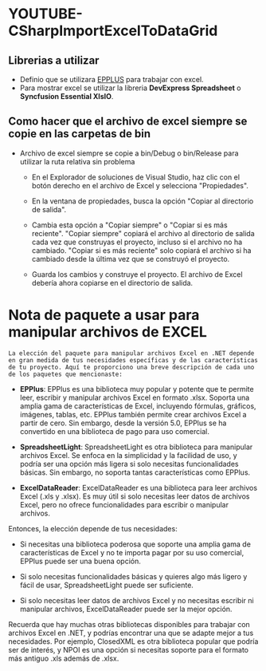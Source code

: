 # YOUTUBE-CSharpImportExcelToDataGrid

## Librerias a utilizar 
* Definio que se utilizara [EPPLUS](https://www.nuget.org/packages/EPPlus/) para trabajar con excel.
* Para mostrar excel se utilizar la libreria **DevExpress Spreadsheet** o **Syncfusion Essential XlsIO**.

## Como hacer que el archivo de excel siempre se copie en las carpetas de bin

* Archivo de excel siempre se copie a bin/Debug o bin/Release para utilizar la ruta relativa sin problema
    - En el Explorador de soluciones de Visual Studio, haz clic con el botón derecho en el archivo de Excel y selecciona "Propiedades".

    - En la ventana de propiedades, busca la opción "Copiar al directorio de salida".

    - Cambia esta opción a "Copiar siempre" o "Copiar si es más reciente". "Copiar siempre" copiará el archivo al directorio de salida cada vez que construyas el proyecto, incluso si el archivo no ha cambiado. "Copiar si es más reciente" solo copiará el archivo si ha cambiado desde la última vez que se construyó el proyecto.

    - Guarda los cambios y construye el proyecto. El archivo de Excel debería ahora copiarse en el directorio de salida.

# Nota de paquete a usar para manipular archivos de EXCEL
    La elección del paquete para manipular archivos Excel en .NET depende en gran medida de tus necesidades específicas y de las características de tu proyecto. Aquí te proporciono una breve descripción de cada uno de los paquetes que mencionaste:

- **EPPlus**: EPPlus es una biblioteca muy popular y potente que te permite leer, escribir y manipular archivos Excel en formato .xlsx. Soporta una amplia gama de características de Excel, incluyendo fórmulas, gráficos, imágenes, tablas, etc. EPPlus también permite crear archivos Excel a partir de cero. Sin embargo, desde la versión 5.0, EPPlus se ha convertido en una biblioteca de pago para uso comercial.

- **SpreadsheetLight**: SpreadsheetLight es otra biblioteca para manipular archivos Excel. Se enfoca en la simplicidad y la facilidad de uso, y podría ser una opción más ligera si solo necesitas funcionalidades básicas. Sin embargo, no soporta tantas características como EPPlus.

- **ExcelDataReader**: ExcelDataReader es una biblioteca para leer archivos Excel (.xls y .xlsx). Es muy útil si solo necesitas leer datos de archivos Excel, pero no ofrece funcionalidades para escribir o manipular archivos.

Entonces, la elección depende de tus necesidades:

- Si necesitas una biblioteca poderosa que soporte una amplia gama de características de Excel y no te importa pagar por su uso comercial, EPPlus puede ser una buena opción.

- Si solo necesitas funcionalidades básicas y quieres algo más ligero y fácil de usar, SpreadsheetLight puede ser suficiente.

- Si solo necesitas leer datos de archivos Excel y no necesitas escribir ni manipular archivos, ExcelDataReader puede ser la mejor opción.

Recuerda que hay muchas otras bibliotecas disponibles para trabajar con archivos Excel en .NET, y podrías encontrar una que se adapte mejor a tus necesidades. Por ejemplo, ClosedXML es otra biblioteca popular que podría ser de interés, y NPOI es una opción si necesitas soporte para el formato más antiguo .xls además de .xlsx.
